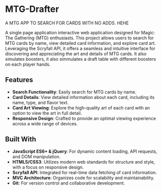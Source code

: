 # MTG-Drafter
A MTG APP TO SEARCH FOR CARDS WITH NO ADDS. HEHE

A single page application interactive web application designed for Magic: The Gathering (MTG) enthusiasts. This project allows users to search for MTG cards by name, view detailed card information, and explore card art. Leveraging the Scryfall API, it offers a seamless and intuitive interface for discovering and appreciating the art and details of MTG cards.
It also simulates boosters, it also simmulates a draft table with different boosters on each player hands.

## Features

- **Search Functionality**: Easily search for MTG cards by name.
- **Card Details**: View detailed information about each card, including its name, type, and flavor text.
- **Card Art Viewing**: Explore the high-quality art of each card with an option to view the art in full detail.
- **Responsive Design**: Crafted to provide an optimal viewing experience across a wide range of devices.

## Built With

- **JavaScript ES6+ & jQuery**: For dynamic content loading, API requests, and DOM manipulation.
- **HTML5/CSS3**: Utilizes modern web standards for structure and style, with a focus on responsive design.
- **Scryfall API**: Integrated for real-time data fetching of card information.
- **MVC Architecture**: Organizes code for scalability and maintainability.
- **Git**: For version control and collaborative development.
